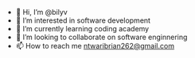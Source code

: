 - 👋 Hi, I’m @bilyv
- 👀 I’m interested in software development
- 🌱 I’m currently learning coding academy
- 💞️ I’m looking to collaborate on software enginnering
- 📫 How to reach me ntwaribrian262@gmail.com

<!---
bilyv/bilyv is a ✨ special ✨ repository because its `README.md` (this file) appears on your GitHub profile.
You can click the Preview link to take a look at your changes.
--->
